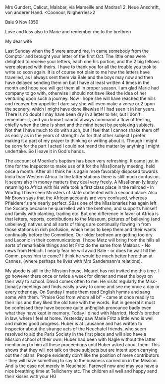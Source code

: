 Mrs Gundert, Calicut, Malabar, via Marseille and Madras1
2. Neue Anschrift, von anderer Hand.
<Coonoor, Nilgherries>2

 Bale 9 Nov 1859

Love and kiss also to Marie and remember me to the brethren

My dear wife

Last Sunday when the 5 were around me, in came somebody from the Comptoir and brought your letter of the first Oct. The little ones were delighted to receive your letters, each one his portion, and the 2 big fellows were pleased with theirs. I have to thank you for all the trouble you took to write so soon again. It is of course not plain to me how the letters have travelled, as I always sent them via Bale and the boys may now and then have delayed sending them on but I have at least written 4 times in the month and hope you will get them all in proper season. I am glad Marie had company to go with, otherwise I should not have liked the idea of her venturing upon such a journey. Now I hope she will have reached the hills and recover her appetite: I dare say she will even make a verse or 2 upon the scenery, which I might have done likewise if I had seen it in her years. There is no doubt I may have been dry in a letter to her, but I don't remember it, and you know I cannot always command a flow of feeling, chiefly when the time is short and the mind beset by perplexing subjects. Not that I have much to do with such, but I feel that I cannot shake them off as easily as in the years of strength: As for that other subject I prefer making it a part of my prayer to thinking or writing about it. Though I might be sorry for the part I acted I could not mend the matter by anything I might undertake. So I leave it in God's hands.

The account of Moerike's baptism has been very refreshing. It came just in time for the Inspector to make use of it for the Miss[ionar]y meeting, held once a month. After all I think he is again more favorably disposed towards India than Western Africa. In the latter stations there is still much confusion. It seems also in money matters they deal very freely. A Miss[ionar-]y lately returning to Africa with his wife took a first class place in the railroad - In Würtbg I have seen Ministers of state contented with a second place. Also Mr Brown says that the African accounts are very confused, whereas Pfleiderer's are nearly perfect. Süss one of the Missionaries has again left the Society because he quarrelled with the brethren, and supports himself and family with planting, trading etc. But one difference in favor of Africa is that letters, reports, contributions to the Museum, pictures of believing (and unbelievg) natives and all sorts of things are continually flowing in from those stations in rich profusion, which helps to keep them and their wants continually before the Committee. Our older brethren are getting too dry and Laconic in their communications. I hope Metz will bring from the hills all sorts of remarkable things and let Fritz do the same from Malabar. - No news from Hebich. I nearly fear he will avoid Bale - or does he wait till the Comm. press him to come? I think he would be much better here than at Cannes, (where perhaps he lives with Mrs Sandemann's relations).

My abode is still in the Mission house. Meuret has not invited me this time. I go however there once or twice a week for dinner and meet the boys on their way to school. David comes often to me. He visits regularly the Miss-[ionar]y meetings and finds easily a way to come and see me once a day or every other day. On Sunday I made them read English hymns and sang some with them. "Praise God from whom all bl" - came at once readily to their lips and they liked the old tune with the words. But in general it must be confessed they have become quite unEnglish pronounce badly even what they have kept in memory. Today I dined with Marriott, Hoch's brother in law, where I feel at home. Yesterday saw Marie Fritz a little who is well and makes good progress. Huber is at Lausanne and has written to Inspector about the strange acts of the Neuchatel friends, who seem resolved to aid the Paris Society in the first place and will also have a Mission school of their own. Huber had been with Nagle without the latter mentioning to him all these proceedings until Huber asked about them. This shows that they will not talk on these subjects but are intent upon carrying out their plans. People evidently don't like the position of mere contributors - they will have something to say to the business carried on in the Mission. And is the case not merely in Neuchatel. Farewell now and may you have a nice breathing time at Tellicherry etc. The children all well and happy send their kisses with your
 HG

